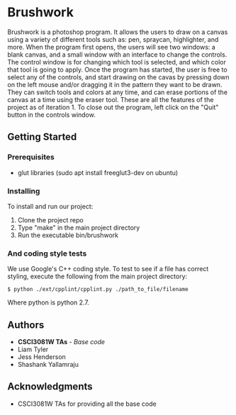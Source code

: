 # Brushwork

Brushwork is a photoshop program. It allows the users to draw on a canvas using a variety of different tools such as: pen, spraycan, highlighter, and more. When the program first opens, the users will see two windows: a blank canvas, and a small window with an interface to change the controls. The control window is for changing which tool is selected, and which color that tool is going to apply. Once the program has started, the user is free to select any of the controls, and start drawing on the cavas by pressing down on the left mouse and/or dragging it in the pattern they want to be drawn. They can switch tools and colors at any time, and can erase portions of the canvas at a time using the eraser tool. These are all the features of the project as of iteration 1. To close out the program, left click on the "Quit" button in the controls window.

## Getting Started

### Prerequisites

 - glut libraries (sudo apt install freeglut3-dev on ubuntu)

### Installing

To install and run our project:

1. Clone the project repo
2. Type "make" in the main project directory
3. Run the executable bin/brushwork

### And coding style tests

We use Google's C++ coding style. To test to see if a file has correct styling, execute the following from the main project directory:

```
$ python ./ext/cpplint/cpplint.py ./path_to_file/filename
```
Where python is python 2.7.


## Authors

* **CSCI3081W TAs** - *Base code*
* Liam Tyler
* Jess Henderson
* Shashank Yallamraju



## Acknowledgments

* CSCI3081W TAs for providing all the base code
